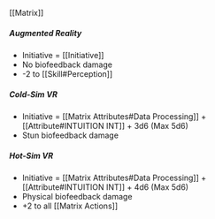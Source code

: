 [[Matrix]]

##### Augmented Reality
- Initiative = [[Initiative]]
- No biofeedback damage
- -2 to [[Skill#Perception]]

##### Cold-Sim VR
- Initiative = [[Matrix Attributes#Data Processing]] + [[Attribute#INTUITION INT]] + 3d6 (Max 5d6)
- Stun biofeedback damage

##### Hot-Sim VR
- Initiative = [[Matrix Attributes#Data Processing]] + [[Attribute#INTUITION INT]] + 4d6 (Max 5d6)
- Physical biofeedback damage
- +2 to all [[Matrix Actions]]